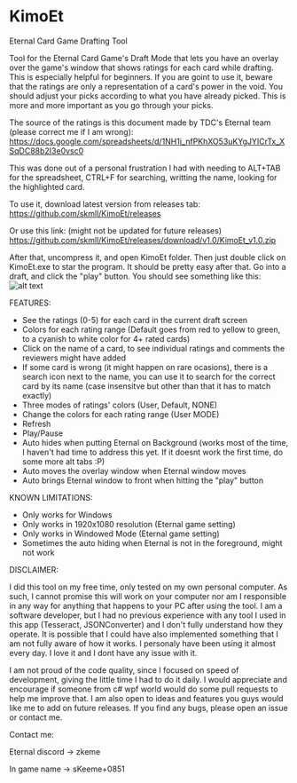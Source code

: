 # KimoEt
Eternal Card Game Drafting Tool

Tool for the Eternal Card Game's Draft Mode that lets you have an overlay over the game's window that shows ratings for each card while drafting.
This is especially helpful for beginners.
If you are goint to use it, beware that the ratings are only a representation of a card's power in the void. You should adjust your picks according to what you have already picked. This is more and more important as you go through your picks.

The source of the ratings is this document made by TDC's Eternal team (please correct me if I am wrong):
https://docs.google.com/spreadsheets/d/1NH1i_nfPKhXO53uKYgJYICrTx_XSqDC88b2I3e0vsc0

This was done out of a personal frustration I had with needing to ALT+TAB for the spreadsheet, CTRL+F for searching, writting the name, looking for the highlighted card.

To use it, download latest version from releases tab:
https://github.com/skmll/KimoEt/releases

Or use this link: (might not be updated for future releases)
https://github.com/skmll/KimoEt/releases/download/v1.0/KimoEt_v1.0.zip

After that, uncompress it, and open KimoEt folder. Then just double click on KimoEt.exe to star the program.
It should be pretty easy after that. Go into a draft, and click the "play" button. You should see something like this:
![alt text](https://i.imgur.com/5nAm9FA.jpg)

FEATURES:
- See the ratings (0-5) for each card in the current draft screen
- Colors for each rating range (Default goes from red to yellow to green, to a cyanish to white color for 4+ rated cards)
- Click on the name of a card, to see individual ratings and comments the reviewers might have added
- If some card is wrong (it might happen on rare ocasions), there is a search icon next to the name, you can use it to search for the correct card by its name (case insensitve but other than that it has to match exactly)
- Three modes of ratings' colors (User, Default, NONE)
- Change the colors for each rating range (User MODE)
- Refresh
- Play/Pause
- Auto hides when putting Eternal on Background (works most of the time, I haven't had time to address this yet. If it doesnt work the first time, do some more alt tabs :P)
- Auto moves the overlay window when Eternal window moves
- Auto brings Eternal window to front when hitting the "play" button

KNOWN LIMITATIONS:
- Only works for Windows
- Only works in 1920x1080 resolution (Eternal game setting)
- Only works in Windowed Mode (Eternal game setting)
- Sometimes the auto hiding when Eternal is not in the foreground, might not work

DISCLAIMER:

I did this tool on my free time, only tested on my own personal computer. As such, I cannot promise this will work on your computer nor am I responsible in any way for anything that happens to your PC after using the tool.
I am a software developer, but I had no previous experience with any tool I used in this app (Tesseract, JSONConverter) and I don't fully understand how they operate.
It is possible that I could have also implemented something that I am not fully aware of how it works.
I personaly have been using it almost every day. I love it and I dont have any issue with it.

I am not proud of the code quality, since I focused on speed of development, giving the little time I had to do it daily.
I would appreciate and encourage if someone from c# wpf world would do some pull requests to help me improve that.
I am also open to ideas and features you guys would like me to add on future releases.
If you find any bugs, please open an issue or contact me.

Contact me:

Eternal discord -> zkeme

In game name -> sKeeme+0851

